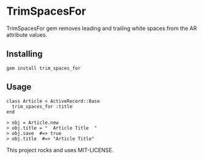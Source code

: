 # TrimSpacesFor

TrimSpacesFor gem removes leading and trailing white spaces from the AR attribute values.

## Installing
    gem install trim_spaces_for

## Usage

    class Article < ActiveRecord::Base
      trim_spaces_for :title
    end

    > obj = Article.new
    > obj.title = "  Article Title  "
    > obj.save  #=> true
    > obj.title  #=> "Article Title"


This project rocks and uses MIT-LICENSE.
